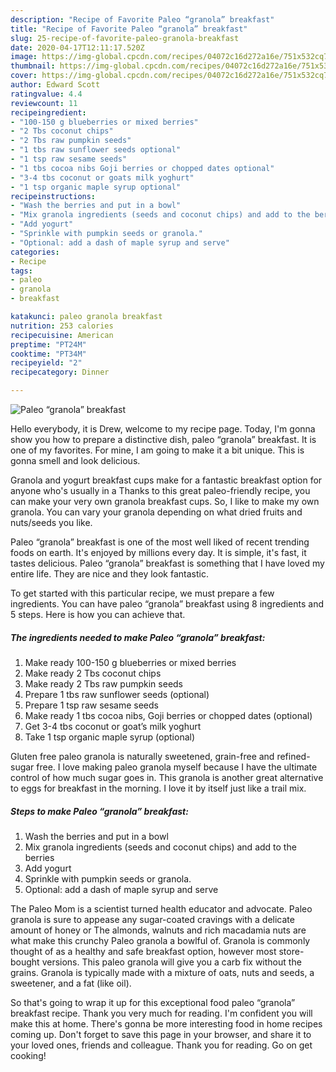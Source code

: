 ```yaml
---
description: "Recipe of Favorite Paleo “granola” breakfast"
title: "Recipe of Favorite Paleo “granola” breakfast"
slug: 25-recipe-of-favorite-paleo-granola-breakfast
date: 2020-04-17T12:11:17.520Z
image: https://img-global.cpcdn.com/recipes/04072c16d272a16e/751x532cq70/paleo-granola-breakfast-recipe-main-photo.jpg
thumbnail: https://img-global.cpcdn.com/recipes/04072c16d272a16e/751x532cq70/paleo-granola-breakfast-recipe-main-photo.jpg
cover: https://img-global.cpcdn.com/recipes/04072c16d272a16e/751x532cq70/paleo-granola-breakfast-recipe-main-photo.jpg
author: Edward Scott
ratingvalue: 4.4
reviewcount: 11
recipeingredient:
- "100-150 g blueberries or mixed berries"
- "2 Tbs coconut chips"
- "2 Tbs raw pumpkin seeds"
- "1 tbs raw sunflower seeds optional"
- "1 tsp raw sesame seeds"
- "1 tbs cocoa nibs Goji berries or chopped dates optional"
- "3-4 tbs coconut or goats milk yoghurt"
- "1 tsp organic maple syrup optional"
recipeinstructions:
- "Wash the berries and put in a bowl"
- "Mix granola ingredients (seeds and coconut chips) and add to the berries"
- "Add yogurt"
- "Sprinkle with pumpkin seeds or granola."
- "Optional: add a dash of maple syrup and serve"
categories:
- Recipe
tags:
- paleo
- granola
- breakfast

katakunci: paleo granola breakfast 
nutrition: 253 calories
recipecuisine: American
preptime: "PT24M"
cooktime: "PT34M"
recipeyield: "2"
recipecategory: Dinner

---
```



![Paleo “granola” breakfast](https://img-global.cpcdn.com/recipes/04072c16d272a16e/751x532cq70/paleo-granola-breakfast-recipe-main-photo.jpg)

Hello everybody, it is Drew, welcome to my recipe page. Today, I'm gonna show you how to prepare a distinctive dish, paleo “granola” breakfast. It is one of my favorites. For mine, I am going to make it a bit unique. This is gonna smell and look delicious.

Granola and yogurt breakfast cups make for a fantastic breakfast option for anyone who&#39;s usually in a Thanks to this great paleo-friendly recipe, you can make your very own granola breakfast cups. So, I like to make my own granola. You can vary your granola depending on what dried fruits and nuts/seeds you like.

Paleo “granola” breakfast is one of the most well liked of recent trending foods on earth. It's enjoyed by millions every day. It is simple, it's fast, it tastes delicious. Paleo “granola” breakfast is something that I have loved my entire life. They are nice and they look fantastic.


To get started with this particular recipe, we must prepare a few ingredients. You can have paleo “granola” breakfast using 8 ingredients and 5 steps. Here is how you can achieve that.

##### The ingredients needed to make Paleo “granola” breakfast:

1. Make ready 100-150 g blueberries or mixed berries
1. Make ready 2 Tbs coconut chips
1. Make ready 2 Tbs raw pumpkin seeds
1. Prepare 1 tbs raw sunflower seeds (optional)
1. Prepare 1 tsp raw sesame seeds
1. Make ready 1 tbs cocoa nibs, Goji berries or chopped dates (optional)
1. Get 3-4 tbs coconut or goat’s milk yoghurt
1. Take 1 tsp organic maple syrup (optional)


Gluten free paleo granola is naturally sweetened, grain-free and refined-sugar free. I love making paleo granola myself because I have the ultimate control of how much sugar goes in. This granola is another great alternative to eggs for breakfast in the morning. I love it by itself just like a trail mix. 

##### Steps to make Paleo “granola” breakfast:

1. Wash the berries and put in a bowl
1. Mix granola ingredients (seeds and coconut chips) and add to the berries
1. Add yogurt
1. Sprinkle with pumpkin seeds or granola.
1. Optional: add a dash of maple syrup and serve


The Paleo Mom is a scientist turned health educator and advocate. Paleo granola is sure to appease any sugar-coated cravings with a delicate amount of honey or The almonds, walnuts and rich macadamia nuts are what make this crunchy Paleo granola a bowlful of. Granola is commonly thought of as a healthy and safe breakfast option, however most store-bought versions. This paleo granola will give you a carb fix without the grains. Granola is typically made with a mixture of oats, nuts and seeds, a sweetener, and a fat (like oil). 

So that's going to wrap it up for this exceptional food paleo “granola” breakfast recipe. Thank you very much for reading. I'm confident you will make this at home. There's gonna be more interesting food in home recipes coming up. Don't forget to save this page in your browser, and share it to your loved ones, friends and colleague. Thank you for reading. Go on get cooking!
